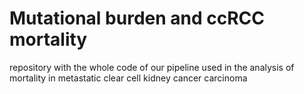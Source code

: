 # Mutational burden and ccRCC mortality
repository with the whole code of our pipeline used in the analysis of mortality in metastatic clear cell kidney cancer carcinoma
